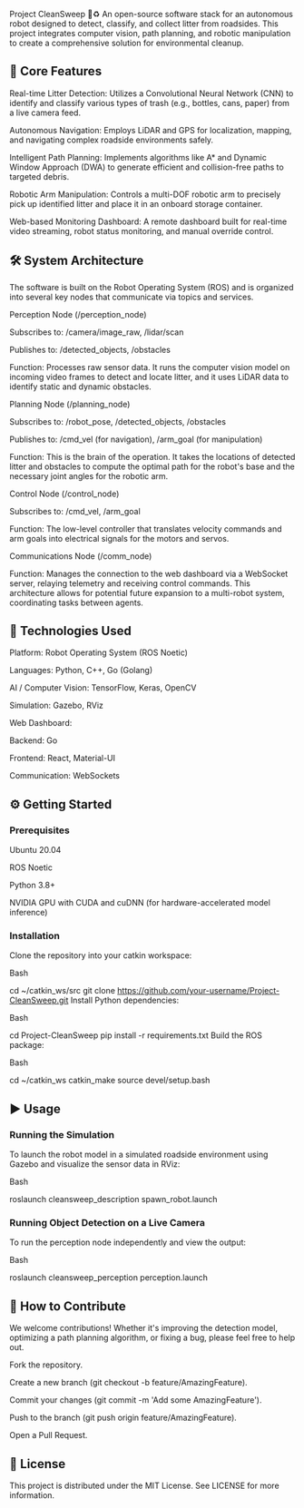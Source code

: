 Project CleanSweep 🤖♻️
An open-source software stack for an autonomous robot designed to detect, classify, and collect litter from roadsides. This project integrates computer vision, path planning, and robotic manipulation to create a comprehensive solution for environmental cleanup.

## 🎯 Core Features
Real-time Litter Detection: Utilizes a Convolutional Neural Network (CNN) to identify and classify various types of trash (e.g., bottles, cans, paper) from a live camera feed.

Autonomous Navigation: Employs LiDAR and GPS for localization, mapping, and navigating complex roadside environments safely.

Intelligent Path Planning: Implements algorithms like A* and Dynamic Window Approach (DWA) to generate efficient and collision-free paths to targeted debris.

Robotic Arm Manipulation: Controls a multi-DOF robotic arm to precisely pick up identified litter and place it in an onboard storage container.

Web-based Monitoring Dashboard: A remote dashboard built for real-time video streaming, robot status monitoring, and manual override control.

## 🛠️ System Architecture
The software is built on the Robot Operating System (ROS) and is organized into several key nodes that communicate via topics and services.

Perception Node (/perception_node)

Subscribes to: /camera/image_raw, /lidar/scan

Publishes to: /detected_objects, /obstacles

Function: Processes raw sensor data. It runs the computer vision model on incoming video frames to detect and locate litter, and it uses LiDAR data to identify static and dynamic obstacles.

Planning Node (/planning_node)

Subscribes to: /robot_pose, /detected_objects, /obstacles

Publishes to: /cmd_vel (for navigation), /arm_goal (for manipulation)

Function: This is the brain of the operation. It takes the locations of detected litter and obstacles to compute the optimal path for the robot's base and the necessary joint angles for the robotic arm.

Control Node (/control_node)

Subscribes to: /cmd_vel, /arm_goal

Function: The low-level controller that translates velocity commands and arm goals into electrical signals for the motors and servos.

Communications Node (/comm_node)

Function: Manages the connection to the web dashboard via a WebSocket server, relaying telemetry and receiving control commands. This architecture allows for potential future expansion to a multi-robot system, coordinating tasks between agents.

## 🚀 Technologies Used
Platform: Robot Operating System (ROS Noetic)

Languages: Python, C++, Go (Golang)

AI / Computer Vision: TensorFlow, Keras, OpenCV

Simulation: Gazebo, RViz

Web Dashboard:

Backend: Go

Frontend: React, Material-UI

Communication: WebSockets

## ⚙️ Getting Started
### Prerequisites
Ubuntu 20.04

ROS Noetic

Python 3.8+

NVIDIA GPU with CUDA and cuDNN (for hardware-accelerated model inference)

### Installation
Clone the repository into your catkin workspace:

Bash

cd ~/catkin_ws/src
git clone https://github.com/your-username/Project-CleanSweep.git
Install Python dependencies:

Bash

cd Project-CleanSweep
pip install -r requirements.txt
Build the ROS package:

Bash

cd ~/catkin_ws
catkin_make
source devel/setup.bash
## ▶️ Usage
### Running the Simulation
To launch the robot model in a simulated roadside environment using Gazebo and visualize the sensor data in RViz:

Bash

roslaunch cleansweep_description spawn_robot.launch
### Running Object Detection on a Live Camera
To run the perception node independently and view the output:

Bash

roslaunch cleansweep_perception perception.launch
## 🤝 How to Contribute
We welcome contributions! Whether it's improving the detection model, optimizing a path planning algorithm, or fixing a bug, please feel free to help out.

Fork the repository.

Create a new branch (git checkout -b feature/AmazingFeature).

Commit your changes (git commit -m 'Add some AmazingFeature').

Push to the branch (git push origin feature/AmazingFeature).

Open a Pull Request.

## 📜 License
This project is distributed under the MIT License. See LICENSE for more information.
